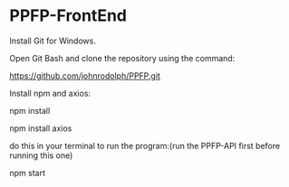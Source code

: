 # PPFP-FrontEnd

Install Git for Windows.

Open Git Bash and clone the repository using the command:

https://github.com/johnrodolph/PPFP.git

Install npm and axios:

npm install

npm install axios

do this in your terminal to run the program:(run the PPFP-API first before running this one)

npm start





